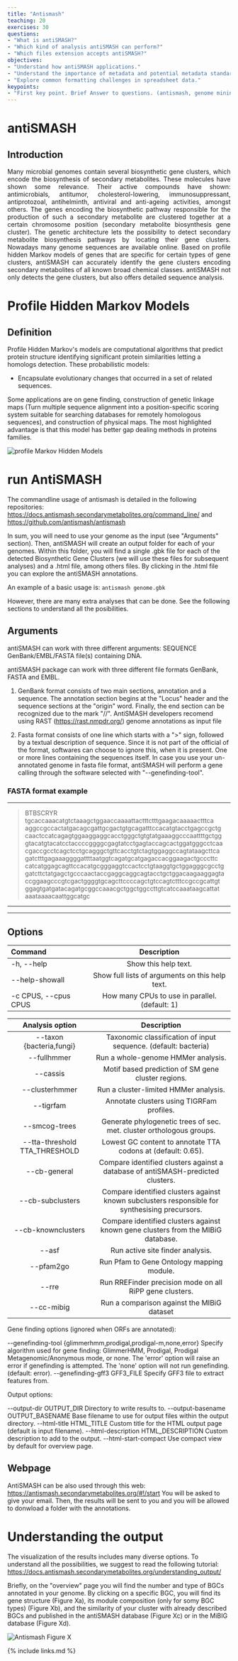 ```yaml
---
title: "Antismash"
teaching: 20
exercises: 30
questions:
- "What is antiSMASH?"
- "Which kind of analysis antiSMASH can perform?"
- "Which files extension accepts antiSMASH?"
objectives:
- "Understand how antiSMASH applications."
- "Understand the importance of metadata and potential metadata standards."
- "Explore common formatting challenges in spreadsheet data."
keypoints:
- "First key point. Brief Answer to questions. (antismash, genome mining, secondary metabolism, bacteria, bioactive coumpounds)"
---
```


# antiSMASH

## Introduction

<div style="text-align: justify"> Many microbial genomes contain several biosynthetic gene clusters, which encode the biosynthesis of secondary metabolites. These molecules have shown some relevance. Their active compounds have shown: antimicrobials, antitumor, cholesterol-lowering, immunosuppressant, antiprotozoal, antihelminth, antiviral and anti-ageing activities, amongst others. The genes encoding the biosynthetic pathway responsible for the production of such a secondary metabolite are clustered together at a certain chromosome position (secondary metabolite biosynthesis gene cluster). The genetic architecture lets the possibility to detect secondary metabolite biosynthesis pathways by locating their gene clusters. Nowadays many genome sequences are available online. Based on profile hidden Markov models of genes that are specific for certain types of gene clusters, antiSMASH can accurately identify the gene clusters encoding secondary metabolites of all known broad chemical classes. antiSMASH not only detects the gene clusters, but also offers detailed sequence analysis.</div>
 
# Profile Hidden Markov Models

## Definition

Profile Hidden Markov's models are computational algorithms that predict protein structure identifying significant protein similarities letting a homologs detection. These probabilistic models:

- Encapsulate evolutionary changes that occurred in a set of related sequences.

Some applications are on gene finding, construction of genetic linkage maps (Turn multiple sequence alignment into a position-specific scoring system suitable for searching databases for remotely homologous sequences), and construction of physical maps. The most highlighted advantage is that this model has better gap dealing methods in proteins families.

![profile Markov Hidden Models](https://upload.wikimedia.org/wikipedia/commons/7/71/A_profile_HMM_modelling_a_multiple_sequence_alignment.png)

# run AntiSMASH 

The commandline usage of antismash is detailed in the following repositories: https://docs.antismash.secondarymetabolites.org/command_line/ and https://github.com/antismash/antismash

In sum, you will need to use your genome as the input (see "Arguments" section). Then, antiSMASH will create an output folder for each of your genomes. Within this folder, you will find a single .gbk file for each of the detected Biosynthetic Gene Clusters (we will use these files for subsequent analyses) and a .html file, among others files. By clicking in the .html file you can explore the antiSMASH annotations.

An example of a basic usage is:
`antismash genome.gbk`

However, there are many extra analyses that can be done. See the following sections to understand all the posibilities.

## Arguments

antiSMASH can work with three different
arguments:
  SEQUENCE  GenBank/EMBL/FASTA file(s) containing DNA.

  antiSMASH package can work with three different file formats GenBank,  FASTA and EMBL. 

1. GenBank format consists of two main sections, annotation and a sequence. The annotation section begins at the "Locus" header and the sequence sections at the "origin" word. Finally, the end section can be recognized due to the mark "//". AntiSMASH developers recomend using RAST (https://rast.nmpdr.org/) genome annotations as input file

2. Fasta format consists of one line which starts with a ">" sign, followed by a textual description of sequence. Since it is not part of the official of the format, softwares can choose to ignore this, when it is present. One or more lines containing the sequences itself. In case you use your un-annotated genome in fasta file format, antiSMASH will perform a gene calling through the software selected with "--genefinding-tool".

### FASTA format example
---
>BTBSCRYR
tgcaccaaacatgtctaaagctggaaccaaaattactttctttgaagacaaaaactttca
aggccgccactatgacagcgattgcgactgtgcagatttccacatgtacctgagccgctg
caactccatcagagtggaaggaggcacctgggctgtgtatgaaaggcccaattttgctgg
gtacatgtacatcctaccccggggcgagtatcctgagtaccagcactggatgggcctcaa
cgaccgcctcagctcctgcagggctgttcacctgtctagtggaggccagtataagcttca
gatctttgagaaaggggattttaatggtcagatgcatgagaccacggaagactgcccttc
catcatggagcagttccacatgcgggaggtccactcctgtaaggtgctggagggcgcctg
gatcttctatgagctgcccaactaccgaggcaggcagtacctgctggacaagaaggagta
ccggaagcccgtcgactggggtgcagcttccccagctgtccagtctttccgccgcattgt
ggagtgatgatacagatgcggccaaacgctggctggccttgtcatccaaataagcattat
aaataaaacaattggcatgc
---

--------
Options
--------
| Command               | Description |
| :---                  |    :----:   |
| -h, --help            | Show this help text. |
| --help-showall        | Show full lists of arguments on this help text. |
|  -c CPUS, --cpus CPUS |  How many CPUs to use in parallel. (default: 1) |


| Analysis option | Description |
| :----: | :----: |
| --taxon {bacteria,fungi}      | Taxonomic classification of input sequence. (default: bacteria) |
| --fullhmmer                   | Run a whole-genome HMMer analysis. |  
| --cassis                      | Motif based prediction of SM gene cluster regions. |
| --clusterhmmer                | Run a cluster-limited HMMer analysis. |
| --tigrfam                     | Annotate clusters using TIGRFam profiles. |
| --smcog-trees                 | Generate phylogenetic trees of sec. met. cluster orthologous groups. |
| --tta-threshold TTA_THRESHOLD | Lowest GC content to annotate TTA codons at (default: 0.65). |
| --cb-general                  | Compare identified clusters against a database of antiSMASH-predicted clusters. |
| --cb-subclusters              | Compare identified clusters against known subclusters responsible for synthesising precursors. |
| --cb-knownclusters            | Compare identified clusters against known gene clusters from the MIBiG database. |
| --asf                         | Run active site finder analysis. |
| --pfam2go                     | Run Pfam to Gene Ontology mapping module. |
| --rre                         | Run RREFinder precision mode on all RiPP gene clusters. |
| --cc-mibig                    | Run a comparison against the MIBiG dataset |

Gene finding options (ignored when ORFs are annotated):

  --genefinding-tool {glimmerhmm,prodigal,prodigal-m,none,error}
                        Specify algorithm used for gene finding: GlimmerHMM, Prodigal,
                        Prodigal Metagenomic/Anonymous mode, or none. The 'error' option
                        will raise an error if genefinding is attempted. The 'none' option
                        will not run genefinding. (default: error).
  --genefinding-gff3 GFF3_FILE
                        Specify GFF3 file to extract features from.

Output options:

  --output-dir OUTPUT_DIR
                        Directory to write results to.
  --output-basename OUTPUT_BASENAME
                        Base filename to use for output files within the output directory.
  --html-title HTML_TITLE
                        Custom title for the HTML output page (default is input filename).
  --html-description HTML_DESCRIPTION
                        Custom description to add to the output.
  --html-start-compact  Use compact view by default for overview page.


## Webpage
AntiSMASH can be also used through this web: https://antismash.secondarymetabolites.org/#!/start 
You will be asked to give your email. Then, the results will be sent to you and you will be allowed to donwload a folder with the annotations.

# Understanding the output

The visualization of the results includes many diverse options. To understand all the possibilities, we suggest to read the following tutorial: https://docs.antismash.secondarymetabolites.org/understanding_output/ 

Briefly, on the "overview" page you will find the number and type of BGCs annotated in your genome. By clicking on a specific BGC, you will find its gene structure (Figure Xa), its module composition (only for somy BGC types) (Figure Xb), and the similarity of your cluster with already described BGCs and published in the antiSMASH database (Figure Xc) or in the MiBIG database (Figure Xd). 

![Antismash](https://github.com/AxelRamosGarcia/Genome-Mining/blob/gh-pages/fig/antismash_cluster.png)
Figure X

{% include links.md %}
